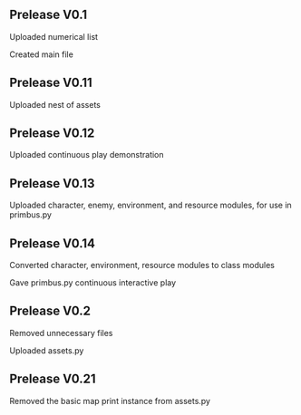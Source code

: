## Prelease V0.1
Uploaded numerical list

Created main file

## Prelease V0.11

Uploaded nest of assets

## Prelease V0.12

Uploaded continuous play demonstration

## Prelease V0.13

Uploaded character, enemy, environment, and resource modules,
for use in primbus.py

## Prelease V0.14

Converted character, environment, resource modules to class modules

Gave primbus.py continuous interactive play

## Prelease V0.2
Removed unnecessary files

Uploaded assets.py

## Prelease V0.21
Removed the basic map print instance from assets.py
